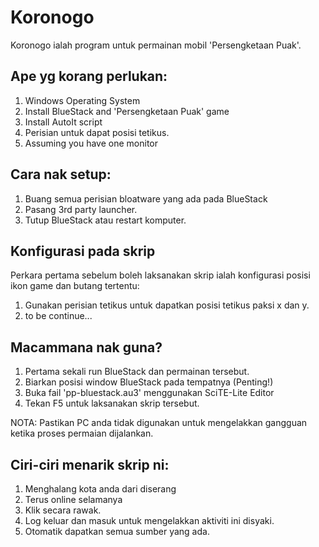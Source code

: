 Koronogo
========

Koronogo ialah program untuk permainan mobil 'Persengketaan Puak'.

## Ape yg korang perlukan:
1. Windows Operating System
2. Install BlueStack and 'Persengketaan Puak' game
3. Install AutoIt script
4. Perisian untuk dapat posisi tetikus.
5. Assuming you have one monitor

## Cara nak setup:
1. Buang semua perisian bloatware yang ada pada BlueStack
2. Pasang 3rd party launcher.
3. Tutup BlueStack atau restart komputer.

## Konfigurasi pada skrip
Perkara pertama sebelum boleh laksanakan skrip ialah konfigurasi posisi ikon game dan butang tertentu:
1. Gunakan perisian tetikus untuk dapatkan posisi tetikus paksi x dan y.
2. to be continue...

## Macammana nak guna?
1. Pertama sekali run BlueStack dan permainan tersebut.
2. Biarkan posisi window BlueStack pada tempatnya (Penting!)
3. Buka fail 'pp-bluestack.au3' menggunakan SciTE-Lite Editor
4. Tekan F5 untuk laksanakan skrip tersebut.

NOTA: Pastikan PC anda tidak digunakan untuk mengelakkan gangguan ketika proses permaian dijalankan.

## Ciri-ciri menarik skrip ni:
1. Menghalang kota anda dari diserang
2. Terus online selamanya
3. Klik secara rawak.
4. Log keluar dan masuk untuk mengelakkan aktiviti ini disyaki.
5. Otomatik dapatkan semua sumber yang ada.

